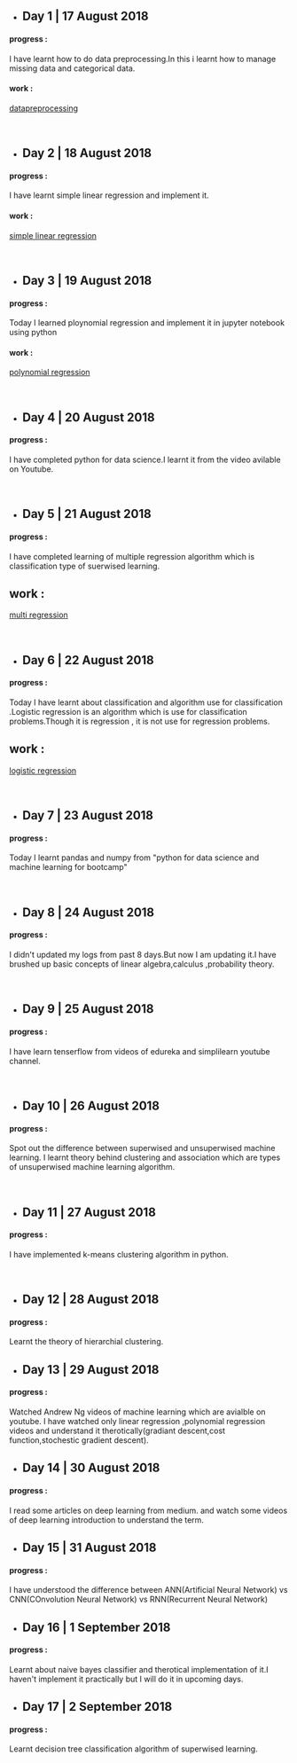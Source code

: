 - ## Day 1 | 17 August 2018 
#### progress : 
I have learnt how to do data preprocessing.In this i learnt how to manage missing data and  categorical data. 
#### work :
  [datapreprocessing](https://github.com/keshab97/100DaysOfMLcode/tree/master/1)

<br/>

- ## Day 2 | 18 August 2018 
#### progress : 
I have learnt simple linear regression and implement it. 
#### work :
  [simple linear regression](https://github.com/keshab97/100DaysOfMLcode/tree/master/2)
  
  <br/>
  
  - ## Day 3 | 19 August 2018 
#### progress : 
Today I learned ploynomial regression and implement it in jupyter notebook using python
#### work :
  [polynomial regression](https://github.com/keshab97/100DaysOfMLcode/tree/master/3)
    
  <br/>
  
  - ## Day 4 | 20 August 2018 
#### progress :
I have completed python for data science.I learnt it from the video avilable on Youtube.

 <br/>
  
  - ## Day 5 | 21 August 2018 
#### progress :
I have completed learning of multiple regression algorithm which is classification type of suerwised learning.

## work :
  [multi regression](https://github.com/keshab97/100DaysOfMLcode/tree/master/5)

 <br/>
  
  - ## Day 6 | 22 August 2018 
#### progress :
Today I have learnt about classification and algorithm use for classification .Logistic regression is an algorithm which is use for classification problems.Though it is regression , it is not use for regression problems.

## work :
  [logistic regression](https://github.com/keshab97/100DaysOfMLcode/tree/master/6)
  
  <br/>
  
  - ## Day 7 | 23 August 2018 
#### progress :
Today I learnt pandas and numpy from "python for data science and machine learning for bootcamp"
  
  <br/>
  
  - ## Day 8 | 24 August 2018 
#### progress :
I didn't updated my logs from past 8 days.But now I am updating it.I have brushed up basic concepts of linear algebra,calculus ,probability theory.
  
  <br/>
  
  - ## Day 9 | 25 August 2018 
#### progress :
I have learn tenserflow from videos of edureka and simplilearn youtube channel.
  
  <br/>
  
  - ## Day 10 | 26 August 2018 
#### progress :
Spot out the difference between superwised and unsuperwised machine learning. I learnt theory behind clustering and association which are types of unsuperwised machine learning algorithm.

  <br/>
  
  - ## Day 11 | 27 August 2018 
#### progress :
I have implemented k-means clustering algorithm in python.
  
  <br/>
  
  - ## Day 12 | 28 August 2018 
#### progress :
Learnt the theory of hierarchial clustering.
  <br/>
  
  - ## Day 13 | 29 August 2018 
#### progress :
Watched Andrew Ng videos of machine learning which are avialble on youtube. I have watched only linear regression ,polynomial regression videos and understand it therotically(gradiant descent,cost function,stochestic gradient descent).
  <br/>
  
  - ## Day 14 | 30 August 2018 
#### progress :
I read some articles on deep learning from medium. and watch some videos of deep learning introduction to understand the term.
  <br/>
  
  - ## Day 15 | 31 August 2018 
#### progress :
I have understood the difference between ANN(Artificial Neural Network) vs CNN(COnvolution Neural Network) vs RNN(Recurrent Neural Network)
  <br/>
  
  - ## Day 16 | 1 September 2018 
#### progress :
Learnt about naive bayes classifier and therotical implementation of it.I haven't implement it practically but I will do it in upcoming days.
<br/>

  - ## Day 17 | 2 September 2018 
#### progress :
Learnt decision tree classification algorithm of superwised learning.

